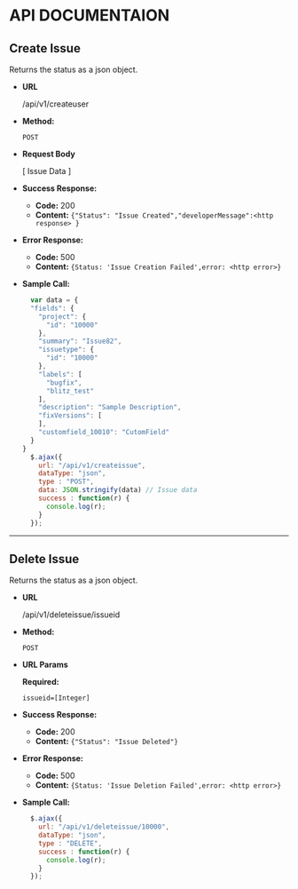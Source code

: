 **API DOCUMENTAION**
=

**Create Issue**
----
  Returns the status as a json object.

* **URL**

  /api/v1/createuser

* **Method:**

  `POST`
<!--   
*  **URL Params**

   **Required:**
 
   `id=[integer]` -->

* **Request Body**

  [ Issue Data ]

* **Success Response:**

  * **Code:** 200 <br />
  * **Content:** `{"Status": "Issue Created","developerMessage":<http response> }`<br />
 
* **Error Response:**

  * **Code:** 500 <br />
  * **Content:** `{Status: 'Issue Creation Failed',error: <http error>}`

* **Sample Call:**

  ```javascript
    var data = {
    "fields": {
      "project": {
        "id": "10000"
      },
      "summary": "Issue82",
      "issuetype": {
        "id": "10000"
      },
      "labels": [
        "bugfix",
        "blitz_test"
      ],
      "description": "Sample Description",
      "fixVersions": [
      ],
      "customfield_10010": "CutomField"
    }
  }
    $.ajax({
      url: "/api/v1/createissue",
      dataType: "json",
      type : "POST",
      data: JSON.stringify(data) // Issue data
      success : function(r) {
        console.log(r);
      }
    });
  ```
--------------------
**Delete Issue**
----
  Returns the status as a json object.

* **URL**

  /api/v1/deleteissue/issueid

* **Method:**

  `POST`
  
*  **URL Params**

   **Required:**
 
   `issueid=[Integer]`


* **Success Response:**

  * **Code:** 200 <br />
  * **Content:** `{"Status": "Issue Deleted"}`<br />
 
* **Error Response:**

  * **Code:** 500 <br />
  * **Content:** `{Status: 'Issue Deletion Failed',error: <http error>}`

* **Sample Call:**

  ```javascript
    $.ajax({
      url: "/api/v1/deleteissue/10000",
      dataType: "json",
      type : "DELETE",
      success : function(r) {
        console.log(r);
      }
    });
  ```